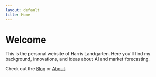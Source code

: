 ```yaml
---
layout: default
title: Home
---
```


# Welcome

This is the personal website of Harris Landgarten. Here you'll find my background, innovations, and ideas about AI and market forecasting.

Check out the [Blog](/blog/) or [About](/about/).
